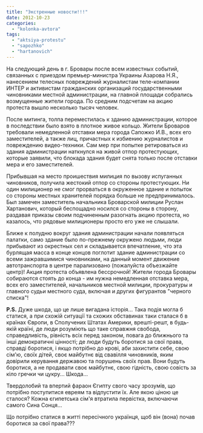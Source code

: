 ```yaml
---
title: "Экстренные новости!!!"
date: 2012-10-23
categories: 
  - "kolonka-avtora"
tags: 
  - "aktsiya-protestu"
  - "sapozhko"
  - "hartanovich"
---
```


На следующий день в г. Бровары после всем известных событий, связанных с приездом премьер-министра Украины Азарова Н.Я., нанесением телесных повреждений журналистам теле-компании ИНТЕР и активистам гражданских организаций государственными чиновниками местной администрации, на главной площади собрались возмущенные жители города. По средним подсчетам на акцию протеста вышло несколько тысяч человек.

После митинга, толпа переместилась к зданию администрации, которое в последствии было взято в плотное живое кольцо. Жители Броваров требовали немедленной отставки мера города Сапожко И.В., всех его заместителей, а также лиц, причастных к избиению журналистов и повреждению видео-техники. Сам мер при попытке ретироваться из здания администрации наткнулся на живой отпор протестующих, которые заявили, что блокада здания будет снята только после отставки мера и его заместителей.

Прибывшая на место проишествия милиция по вызову испуганных чиновников, получила жестокий отпор со стороны протестующих. Ни один милиционер не смог прорваться в окруженное здание и попыток со стороны местных хранителей порядка больше не предпринималось. Был замечен заместитель начальника Броварской милиции Руслан Хартанович, который беспощадно носился со стороны в сторону, раздавая приказы своим подчиненным разогнать акцию протеста, но казалось, что рядовые милиционеры просто его уже не слышали.

Ближе к полудню вокруг здания администрации начали появляться палатки, само здание было по-прежнему окружено людьми, люди прибывают из окрестных сел и складывается впечатление, что эта бурлящая масса в конце концов поглотит здание администрации со всеми зажравшимися чиновниками, на данный момент движение автотранспорта в центре парализовано (пожалуйста объезжайте центр)! Акция протеста объявлена бессрочной! Жители города Бровары собираются стоять до конца - им нужна немедленная отставка мера, всех его заместителей, начальников местной милиции, прокуратуры и главного судьи местного суда, включая и других фигурантов "черного списка"!

**P.S.** Дуже шкода, що це лише вигадана історія... Така подія могла б статися, а при схожій ситуації та схожих обставинах таки сталася б в країнах Європи, в Сполучених Штатах Америки, врешті-решт, в будь-якій країні, де люди розуміють що таке справжня свобода, справедливість, рівність всіх перед законом, повага до ближнього та інші демократичні цінності; де люди будуть боротися за свої права, справді боротися, і якщо потрібно до крові, аби захистити себе, свою сім'ю, своїх дітей, своє майбутнє від свавілля чиновників, яким довірили керування державою та порушень своїх прав. Вони будуть боротися, а не продавати своє майбутнє, свою гідність, свою совість за кіло гречки чи цукру... Шкода...

Твердолобий та впертий фараон Єгипту свого часу зрозумів, що потрібно поступитися евреям та відпустити їх. Але якою ціною це сталося? Кожна єгипетська сім'я втратила первістка, включаючи самого Сина Сонця...

Що потрібно статися в житті пересічного українця, щоб він (вона) почав боротися за свої права???
